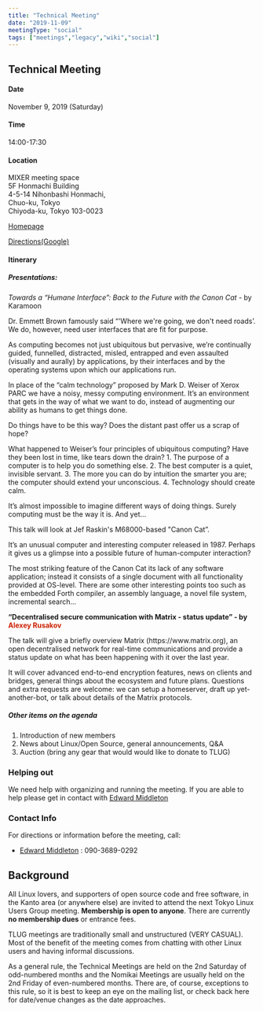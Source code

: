 ```yaml
---
title: "Technical Meeting"
date: "2019-11-09"
meetingType: "social"
tags: ["meetings","legacy","wiki","social"]
---
```


<h2 id="technical_meeting">Technical Meeting</h2>
<h4 id="date">Date</h4>
<p>November 9, 2019 (Saturday)</p>
<h4 id="time">Time</h4>
<p>14:00-17:30</p>
<h4 id="location">Location</h4>
<p>MIXER meeting space<br />
5F Honmachi Building<br />
4-5-14 Nihonbashi Honmachi,<br />
Chuo-ku, Tokyo<br />
Chiyoda-ku, Tokyo 103-0023</p>
<p><a href="https://www.spacee.jp/listings/125">Homepage</a></p>
<p><a href="http://goo.gl/4jsRIx">Directions(Google)</a></p>
<h4 id="itinerary">Itinerary</h4>
<h5 id="presentations">Presentations:</h5>
<p><em>Towards a “Humane Interface”: Back to the Future with the Canon Cat</em> - by Karamoon</p>
<p>Dr. Emmett Brown famously said “'Where we're going, we don't need roads’. We do, however, need user interfaces that are fit for purpose.</p>
<p>As computing becomes not just ubiquitous but pervasive, we’re continually guided, funnelled, distracted, misled, entrapped and even assaulted (visually and aurally) by applications, by their interfaces and by the operating systems upon which our applications run.</p>
<p>In place of the “calm technology” proposed by Mark D. Weiser of Xerox PARC we have a noisy, messy computing environment. It’s an environment that gets in the way of what we want to do, instead of augmenting our ability as humans to get things done.</p>
<p>Do things have to be this way? Does the distant past offer us a scrap of hope?</p>
<p>What happened to Weiser’s four principles of ubiquitous computing? Have they been lost in time, like tears down the drain?
1. The purpose of a computer is to help you do something else.
2. The best computer is a quiet, invisible servant.
3. The more you can do by intuition the smarter you are; the computer should extend your unconscious.
4. Technology should create calm.</p>
<p>It’s almost impossible to imagine different ways of doing things. Surely computing must be the way it is. And yet…</p>
<p>This talk will look at Jef Raskin's M68000-based "Canon Cat”.</p>
<p>It’s an unusual computer and interesting computer released in 1987. Perhaps it gives us a glimpse into a possible future of human-computer interaction?</p>
<p>The most striking feature of the Canon Cat its lack of any software application; instead it consists of a single document with all functionality provided at OS-level. There are some other interesting points too such as the embedded Forth compiler, an assembly language, a novel file system, incremental search...</p>
<p><strong>“Decentralised secure communication with Matrix - status update” - by <font color="#CC2200">Alexey Rusakov</font></strong></p>
<p>The talk will give a briefly overview Matrix (https://www.matrix.org), an open decentralised network for real-time communications and provide a status update on what has been happening with it over the last year.</p>
<p>It will cover advanced end-to-end encryption features, news on clients and bridges, general things about the ecosystem and future plans. Questions and extra requests are welcome: we can setup a homeserver, draft up yet-another-bot, or talk about details of the Matrix protocols.</p>
<h5 id="other_items_on_the_agenda">Other items on the agenda</h5>
<ol>
<li>Introduction of new members</li>
<li>News about Linux/Open Source, general announcements, Q&amp;A</li>
<li>Auction (bring any gear that would would like to donate to TLUG)</li>
</ol>
<h3 id="helping_out">Helping out</h3>
<p>We need help with organizing and running the meeting. If you are able to help please get in contact with <a href="./Edward_Middleton">Edward Middleton</a></p>
<h3 id="contact_info">Contact Info</h3>
<p>For directions or information before the meeting, call:</p>
<ul>
<li><a href="./Edward_Middleton">Edward Middleton</a> : 090-3689-0292</li>
</ul>

<h2 id="introduction">Background</h2>
<p>All Linux lovers, and supporters of open source code and free software, in the Kanto area (or anywhere else) are invited to attend the next Tokyo Linux Users Group meeting. <b>Membership is open to anyone</b>. There are currently <b>no membership dues</b> or entrance fees.</p>
<p>TLUG meetings are traditionally small and unstructured (VERY CASUAL). Most of the benefit of the meeting comes from chatting with other Linux users and having informal discussions.</p>
<p>As a general rule, the Technical Meetings are held on the 2nd Saturday of odd-numbered months and the Nomikai Meetings are usually held on the 2nd Friday of even-numbered months. There are, of course, exceptions to this rule, so it is best to keep an eye on the mailing list, or check back here for date/venue changes as the date approaches.</p>
